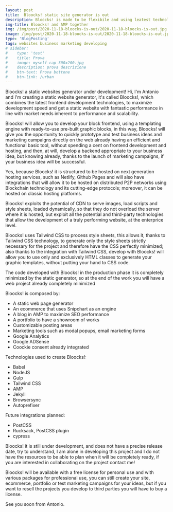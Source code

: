 ```yaml
---
layout: post
title:  Bloocks! static site generator is out
description: Bloocks! is made to be flexibile and using leatest technology to render websites faster
img-title: Bloocks! and AMP together
img: /img/post/2020-11-18-bloocks-is-out/2020-11-18-bloocks-is-out.jpg
image: /img/post/2020-11-18-bloocks-is-out/2020-11-18-bloocks-is-out.jpg
type: 'BlogPosting'
tags: websites business marketing developing
# sidebar: 
#    type: 'test'
#    title: Prova
#    image: myself-cap-300x200.jpg
#    description: prova descrizione
#    btn-text: Prova bottone
#    btn-link: /urban
---
```

Bloocks! a static websites generator under development! Hi, I'm Antonio and I'm creating a static website generator, it's called Bloocks!, which combines the latest frontend development technologies, to maximize development speed and get a static website with fantastic performance in line with market needs inherent to performance and scalability.

Bloocks! will allow you to develop your block frontend, using a templating engine with ready-to-use pre-built graphic blocks, in this way, Bloocks! will give you the opportunity to quickly prototype and test business ideas and marketing campaigns directly on the web already having an efficient and functional basic tool, without spending a cent on frontend development and hosting, and then, at will, develop a backend appropriate to your business idea, but knowing already, thanks to the launch of marketing campaigns, if your business idea will be successful.

Yes, because Bloocks! it is structured to be hosted on next generation hosting services, such as Netlify, Github Pages and will also have integrations that will allow it to be hosted on distributed P2P networks using Blockchain technology and its cutting-edge protocols; moreover, it can be hosted on classic hosting platforms.

Bloocks! exploits the potential of CDN to serve images, load scripts and style sheets, loaded dynamically, so that they do not overload the server where it is hosted, but exploit all the potential and third-party technologies that allow the development of a truly performing website, at the enterprice level.

Bloocks! uses Tailwind CSS to process style sheets, this allows it, thanks to Tailwind CSS technology, to generate only the style sheets strictly necessary for the project and therefore have the CSS perfectly minimized; also thanks to the integration with Tailwind CSS, develop with Bloocks! will allow you to use only and exclusively HTML classes to generate your graphic templates, without putting your hand to CSS code.

The code developed with Bloocks! in the production phase it is completely minimized by the static generator, so at the end of the work you will have a web project already completely minimized

Bloocks! is composed by:

- A static web page generator
- An ecommerce that uses Snipchart as an engine
- A blog in AMP to maximize SEO performance
- A portfolio to have a showroom of works
- Customizable posting areas
- Marketing tools such as modal popups, email marketing forms
- Google Analytics
- Google ADSense
- Coockie consent already integrated

Technologies used to create Bloocks!:

- Babel
- NodeJS
- Gulp
- Tailwind CSS
- AMP
- Jekyll
- Browsersync
- Autoprefixer

Future integrations planned:

- PostCSS
- Rucksack, PostCSS plugin
- cypress

Bloocks! it is still under development, and does not have a precise release date, try to understand, I am alone in developing this project and I do not have the resources to be able to plan when it will be completely ready, if you are interested in collaborating on the project contact me!

Bloocks! will be available with a free license for personal use and with various packages for professional use, you can still create your site, ecommerce, portfolio or test marketing campaigns for your ideas, but if you want to resell the projects you develop to third parties you will have to buy a license.

See you soon from Antonio.
